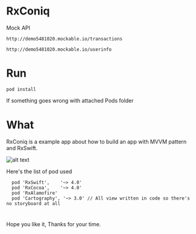 # RxConiq

Mock API


```http://demo5481020.mockable.io/transactions```


```http://demo5481020.mockable.io/userinfo```

# Run

```
pod install
```

If something goes wrong with attached Pods folder
# What

RxConiq is a example app about how to build an app with MVVM pattern and RxSwift.

![alt text](https://cdn-images-1.medium.com/max/1433/1*8KprSpqqPtSuYObjOFPt2g.png "Logo Title Text 1")

Here's the list of pod used

```
  pod 'RxSwift',    '~> 4.0'
  pod 'RxCocoa',    '~> 4.0'
  pod 'RxAlamofire'
  pod 'Cartography', '~> 3.0' // All view written in code so there's no storyboard at all
```

# 

Hope you like it, Thanks for your time.
